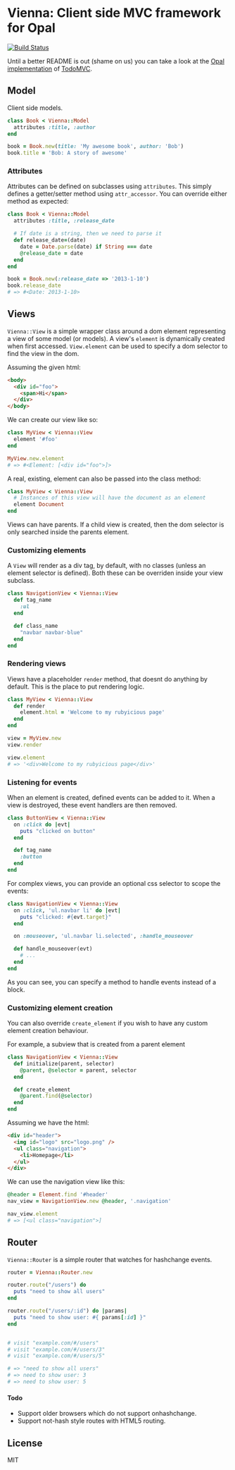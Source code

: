 # Vienna: Client side MVC framework for Opal

[![Build Status](https://travis-ci.org/opal/vienna.png?branch=master)](https://travis-ci.org/opal/vienna)

Until a better README is out (shame on us) you can take a look at 
the [Opal implementation](https://github.com/opal/opal-todos) 
of [TodoMVC](http://todomvc.com).

## Model

Client side models.

```ruby
class Book < Vienna::Model
  attributes :title, :author
end

book = Book.new(title: 'My awesome book', author: 'Bob')
book.title = 'Bob: A story of awesome'
```

### Attributes

Attributes can be defined on subclasses using `attributes`. This simply defines
a getter/setter method using `attr_accessor`. You can override either method as
expected:

```ruby
class Book < Vienna::Model
  attributes :title, :release_date

  # If date is a string, then we need to parse it
  def release_date=(date)
    date = Date.parse(date) if String === date
    @release_date = date
  end
end

book = Book.new(:release_date => '2013-1-10')
book.release_date
# => #<Date: 2013-1-10>
```

## Views

`Vienna::View` is a simple wrapper class around a dom element representing a
view of some model (or models). A view's `element` is dynamically created when
first accessed. `View.element` can be used to specify a dom selector to find
the view in the dom.

Assuming the given html:

```html
<body>
  <div id="foo">
    <span>Hi</span>
  </div>
</body>
```

We can create our view like so:

```ruby
class MyView < Vienna::View
  element '#foo'
end

MyView.new.element
# => #<Element: [<div id="foo">]>
```

A real, existing, element can also be passed into the class method:

```ruby
class MyView < Vienna::View
  # Instances of this view will have the document as an element
  element Document
end
```

Views can have parents. If a child view is created, then the dom selector is
only searched inside the parents element.

### Customizing elements

A `View` will render as a div tag, by default, with no classes (unless an
element selector is defined). Both these can be overriden inside your view
subclass.

```ruby
class NavigationView < Vienna::View
  def tag_name
    :ul
  end

  def class_name
    "navbar navbar-blue"
  end
end
```

### Rendering views

Views have a placeholder `render` method, that doesnt do anything by default.
This is the place to put rendering logic.

```ruby
class MyView < Vienna::View
  def render
    element.html = 'Welcome to my rubyicious page'
  end
end

view = MyView.new
view.render

view.element
# => '<div>Welcome to my rubyicious page</div>'
```

### Listening for events

When an element is created, defined events can be added to it. When a view is
destroyed, these event handlers are then removed.

```ruby
class ButtonView < Vienna::View
  on :click do |evt|
    puts "clicked on button"
  end

  def tag_name
    :button
  end
end
```

For complex views, you can provide an optional css selector to scope the events:

```ruby
class NavigationView < Vienna::View
  on :click, 'ul.navbar li' do |evt|
    puts "clicked: #{evt.target}"
  end

  on :mouseover, 'ul.navbar li.selected', :handle_mouseover

  def handle_mouseover(evt)
    # ...
  end
end
```

As you can see, you can specify a method to handle events instead of a block.

### Customizing element creation

You can also override `create_element` if you wish to have any custom element
creation behaviour.

For example, a subview that is created from a parent element

```ruby
class NavigationView < Vienna::View
  def initialize(parent, selector)
    @parent, @selector = parent, selector
  end

  def create_element
    @parent.find(@selector)
  end
end
```

Assuming we have the html:

```html
<div id="header">
  <img id="logo" src="logo.png" />
  <ul class="navigation">
    <li>Homepage</li>
  </ul>
</div>
```

We can use the navigation view like this:

```ruby
@header = Element.find '#header'
nav_view = NavigationView.new @header, '.navigation'

nav_view.element
# => [<ul class="navigation">]
```

## Router

`Vienna::Router` is a simple router that watches for hashchange events.

```ruby
router = Vienna::Router.new

router.route("/users") do
  puts "need to show all users"
end

router.route("/users/:id") do |params|
  puts "need to show user: #{ params[:id] }"
end


# visit "example.com/#/users"
# visit "example.com/#/users/3"
# visit "example.com/#/users/5"

# => "need to show all users"
# => need to show user: 3
# => need to show user: 5
```

#### Todo

* Support older browsers which do not support onhashchange.
* Support not-hash style routes with HTML5 routing.

## License

MIT

